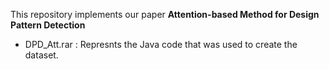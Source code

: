 This repository implements our paper <b>Attention-based Method for Design Pattern Detection</b>
* DPD_Att.rar : Represnts the Java code that was used to create the dataset.
